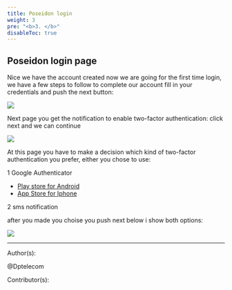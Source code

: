 ```yaml
---
title: Poseidon login
weight: 3
pre: "<b>3. </b>"
disableToc: true
---
```

## Poseidon login page


Nice we have the account created now we are going for the first time login,
we have a few steps to follow to complete our account
fill in your credentials and push the next button:

![](/PirlCloud/images/poseidon_login.jpg)


Next page you get the notification to enable two-factor authentication:
click next and we can continue 

![](/PirlCloud/images/twofactor.jpg)


At this page you have to make a decision which kind of two-factor authentication you prefer,
either you chose to use: 


1 Google Authenticator  
 * [Play store for Android](https://play.google.com/store/apps/details?id=com.google.android.apps.authenticator2)
 * [App Store for Iphone](https://itunes.apple.com/us/app/google-authenticator/id388497605?mt=8)

2 sms notification  

after you made you choise you push next
below  i show both options:


![](/PirlCloud/images/2fac_chose.jpg)











---
Author(s):


@Dptelecom


Contributor(s):

